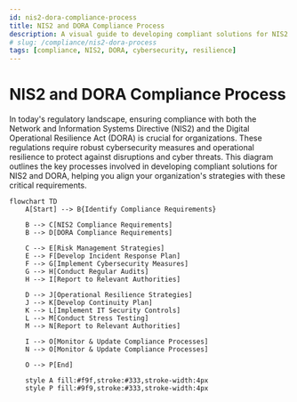 ```yaml
---
id: nis2-dora-compliance-process
title: NIS2 and DORA Compliance Process
description: A visual guide to developing compliant solutions for NIS2 and DORA using a structured process.
# slug: /compliance/nis2-dora-process
tags: [compliance, NIS2, DORA, cybersecurity, resilience]
---
```


# NIS2 and DORA Compliance Process

In today's regulatory landscape, ensuring compliance with both the Network and Information Systems Directive (NIS2) and the Digital Operational Resilience Act (DORA) is crucial for organizations. These regulations require robust cybersecurity measures and operational resilience to protect against disruptions and cyber threats. This diagram outlines the key processes involved in developing compliant solutions for NIS2 and DORA, helping you align your organization's strategies with these critical requirements.

```mermaid
flowchart TD
    A[Start] --> B{Identify Compliance Requirements}

    B --> C[NIS2 Compliance Requirements]
    B --> D[DORA Compliance Requirements]

    C --> E[Risk Management Strategies]
    E --> F[Develop Incident Response Plan]
    F --> G[Implement Cybersecurity Measures]
    G --> H[Conduct Regular Audits]
    H --> I[Report to Relevant Authorities]

    D --> J[Operational Resilience Strategies]
    J --> K[Develop Continuity Plan]
    K --> L[Implement IT Security Controls]
    L --> M[Conduct Stress Testing]
    M --> N[Report to Relevant Authorities]

    I --> O[Monitor & Update Compliance Processes]
    N --> O[Monitor & Update Compliance Processes]

    O --> P[End]

    style A fill:#f9f,stroke:#333,stroke-width:4px
    style P fill:#9f9,stroke:#333,stroke-width:4px
```
